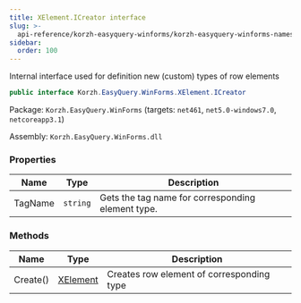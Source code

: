 ```yaml
---
title: XElement.ICreator interface
slug: >-
  api-reference/korzh-easyquery-winforms/korzh-easyquery-winforms-namespace/xelement-icreator-interface
sidebar:
  order: 100
---
```


Internal interface used for definition new (custom) types of row elements
```csharp
public interface Korzh.EasyQuery.WinForms.XElement.ICreator

```
Package: `Korzh.EasyQuery.WinForms` (targets: `net461`, `net5.0-windows7.0`, `netcoreapp3.1`)

Assembly: `Korzh.EasyQuery.WinForms.dll`

### Properties

| Name | Type | Description | 
| --- | --- | --- | 
| TagName | `string` | Gets the tag name for corresponding element type. | 


### Methods

| Name | Type | Description | 
| --- | --- | --- | 
| Create() | [XElement](///easyquery/docs/api-reference/korzh-easyquery-winforms/korzh-easyquery-winforms-namespace/xelement-class) | Creates row element of corresponding type |

